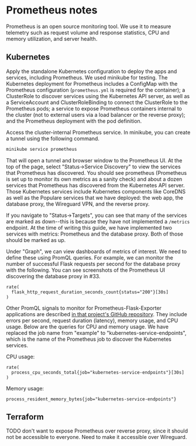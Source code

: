 # Prometheus notes

Prometheus is an open source monitoring tool. We use it to measure telemetry
such as request volume and response statistics, CPU and memory utilization, and
server health.

## Kubernetes

Apply the standalone Kubernetes configuration to deploy the apps and services,
including Prometheus. We used minikube for testing. The Kubernetes deployment
for Prometheus includes a ConfigMap with the Prometheus configuration
(`prometheus.yml` is required for the container); a ClusterRole to discover
services using the Kubernetes API server, as well as a ServiceAccount and
ClusterRoleBinding to connect the ClusterRole to the Prometheus pods; a service
to expose Prometheus containers internal to the cluster (not to external users
via a load balancer or the reverse proxy); and the Prometheus deployment with
the pod definition.

Access the cluster-internal Prometheus service. In minikube, you can create a
tunnel using the following command.

```bash
minikube service prometheus
```

That will open a tunnel and browser window to the Prometheus UI. At the top of
the page, select "Status->Service Discovery" to view the services that
Prometheus has discovered. You should see prometheus (Prometheus is set up to
monitor its own metrics as a sanity check) and about a dozen services that
Prometheus has discovered from the Kubernetes API server. Those Kubernetes
services include Kubernetes components like CoreDNS as well as the Populare
services that we have deployed: the web app, the database proxy, the Wireguard
VPN, and the reverse proxy.

If you navigate to "Status->Targets", you can see that many of the services are
marked as down--this is because they have not implemented a `/metrics`
endpoint. At the time of writing this guide, we have implemented two services
with metrics: Prometheus and the database proxy. Both of those should be marked
as up.

Under "Graph", we can view dashboards of metrics of interest. We need to define
these using PromQL queries. For example, we can monitor the number of
successful Flask requests per second for the database proxy with the following.
You can see screenshots of the Prometheus UI discovering the database proxy
in #33.

```
rate(
  flask_http_request_duration_seconds_count{status="200"}[30s]
)
```

Other PromQL signals to monitor for Prometheus-Flask-Exporter applications are
described [in that project's GitHub repository](https://github.com/rycus86/prometheus_flask_exporter/tree/master/examples/sample-signals).
They include errors per second, request duration (latency), memory usage, and
CPU usage. Below are the queries for CPU and memory usage. We have replaced the
job name from "example" to "kubernetes-service-endpoints", which is the name of
the Prometheus job to discover the Kubernetes services.

CPU usage:

```
rate(
  process_cpu_seconds_total{job="kubernetes-service-endpoints"}[30s]
)
```

Memory usage:

```
process_resident_memory_bytes{job="kubernetes-service-endpoints"}
```

## Terraform

TODO don't want to expose Prometheus over reverse proxy, since it should not be
accessible to everyone. Need to make it accessible over Wireguard.
